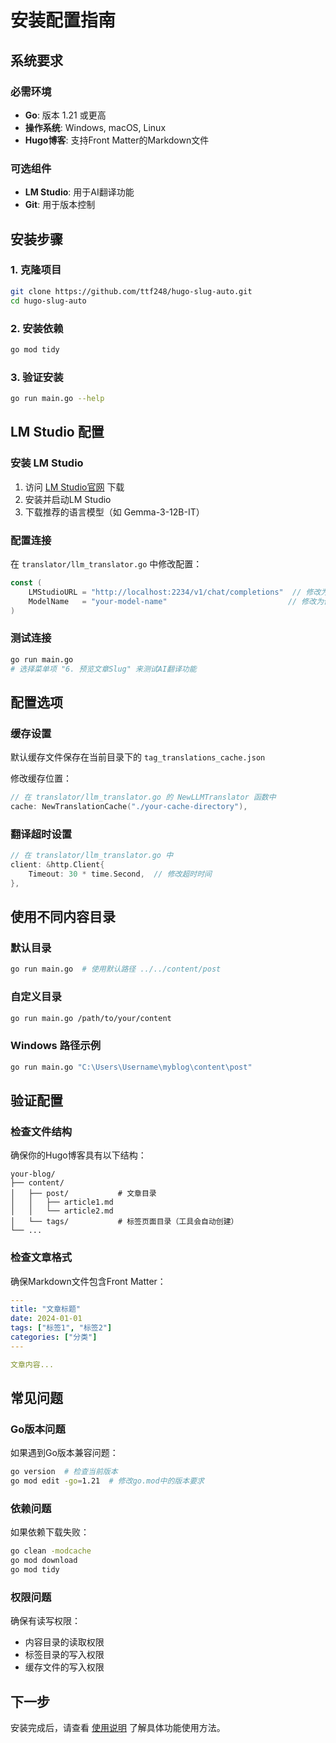 # 安装配置指南

## 系统要求

### 必需环境
- **Go**: 版本 1.21 或更高
- **操作系统**: Windows, macOS, Linux
- **Hugo博客**: 支持Front Matter的Markdown文件

### 可选组件
- **LM Studio**: 用于AI翻译功能
- **Git**: 用于版本控制

## 安装步骤

### 1. 克隆项目
```bash
git clone https://github.com/ttf248/hugo-slug-auto.git
cd hugo-slug-auto
```

### 2. 安装依赖
```bash
go mod tidy
```

### 3. 验证安装
```bash
go run main.go --help
```

## LM Studio 配置

### 安装 LM Studio
1. 访问 [LM Studio官网](https://lmstudio.ai/) 下载
2. 安装并启动LM Studio
3. 下载推荐的语言模型（如 Gemma-3-12B-IT）

### 配置连接
在 `translator/llm_translator.go` 中修改配置：
```go
const (
    LMStudioURL = "http://localhost:2234/v1/chat/completions"  // 修改为你的LM Studio地址
    ModelName   = "your-model-name"                           // 修改为你的模型名称
)
```

### 测试连接
```bash
go run main.go
# 选择菜单项 "6. 预览文章Slug" 来测试AI翻译功能
```

## 配置选项

### 缓存设置
默认缓存文件保存在当前目录下的 `tag_translations_cache.json`

修改缓存位置：
```go
// 在 translator/llm_translator.go 的 NewLLMTranslator 函数中
cache: NewTranslationCache("./your-cache-directory"),
```

### 翻译超时设置
```go
// 在 translator/llm_translator.go 中
client: &http.Client{
    Timeout: 30 * time.Second,  // 修改超时时间
},
```

## 使用不同内容目录

### 默认目录
```bash
go run main.go  # 使用默认路径 ../../content/post
```

### 自定义目录
```bash
go run main.go /path/to/your/content
```

### Windows 路径示例
```bash
go run main.go "C:\Users\Username\myblog\content\post"
```

## 验证配置

### 检查文件结构
确保你的Hugo博客具有以下结构：
```
your-blog/
├── content/
│   ├── post/           # 文章目录
│   │   ├── article1.md
│   │   └── article2.md
│   └── tags/           # 标签页面目录（工具会自动创建）
└── ...
```

### 检查文章格式
确保Markdown文件包含Front Matter：
```yaml
---
title: "文章标题"
date: 2024-01-01
tags: ["标签1", "标签2"]
categories: ["分类"]
---

文章内容...
```

## 常见问题

### Go版本问题
如果遇到Go版本兼容问题：
```bash
go version  # 检查当前版本
go mod edit -go=1.21  # 修改go.mod中的版本要求
```

### 依赖问题
如果依赖下载失败：
```bash
go clean -modcache
go mod download
go mod tidy
```

### 权限问题
确保有读写权限：
- 内容目录的读取权限
- 标签目录的写入权限
- 缓存文件的写入权限

## 下一步

安装完成后，请查看 [使用说明](usage.md) 了解具体功能使用方法。
